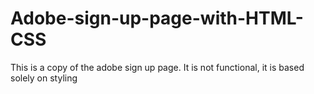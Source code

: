 # Adobe-sign-up-page-with-HTML-CSS
This is a copy of the adobe sign up page. It is not functional, it is based solely on styling
